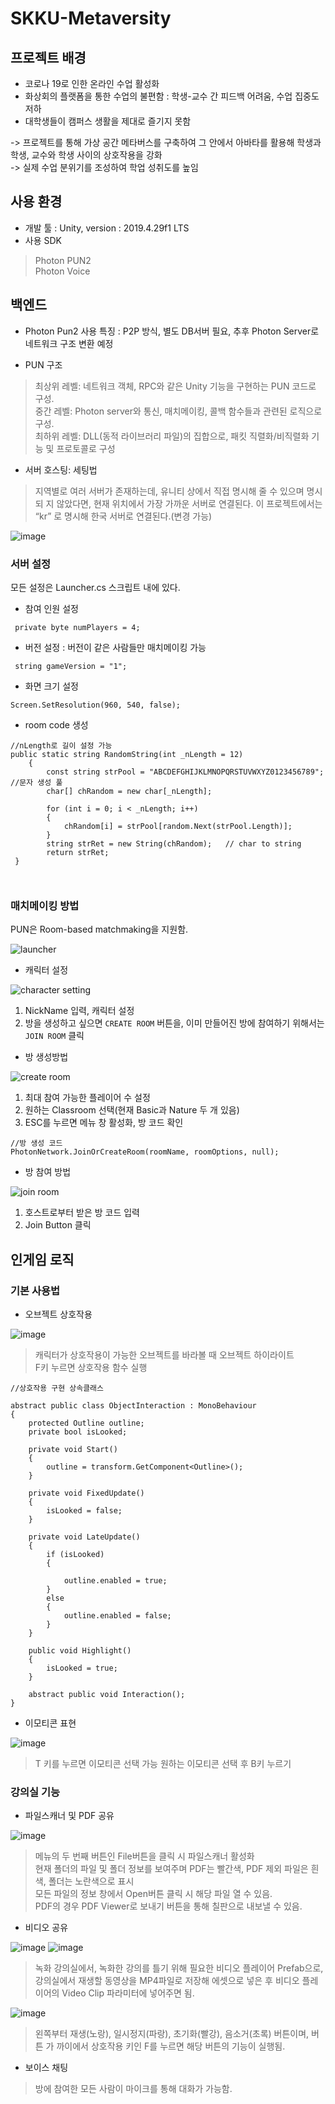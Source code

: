 # SKKU-Metaversity

## 프로젝트 배경

- 코로나 19로 인한 온라인 수업 활성화
- 화상회의 플랫폼을 통한 수업의 불편함
  : 학생-교수 간 피드백 어려움, 수업 집중도 저하
- 대학생들이 캠퍼스 생활을 제대로 즐기지 못함

-> 프로젝트를 통해 가상 공간 메타버스를 구축하여 그 안에서 아바타를 활용해 학생과
학생, 교수와 학생 사이의 상호작용을 강화  
-> 실제 수업 분위기를 조성하여 학업 성취도를 높임

## 사용 환경

- 개발 툴
  : Unity, version : 2019.4.29f1 LTS
- 사용 SDK
> Photon PUN2  
Photon Voice

## 백엔드
- Photon Pun2 사용
특징 : P2P 방식, 별도 DB서버 필요, 추후 Photon Server로 네트워크 구조 변환 예정

- PUN 구조
> 최상위 레벨: 네트워크 객체, RPC와 같은 Unity 기능을 구현하는 PUN 코드로 구성.  
 중간 레벨: Photon server와 통신, 매치메이킹, 콜백 함수들과 관련된 로직으로 구성.  
 최하위 레벨: DLL(동적 라이브러리 파일)의 집합으로, 패킷 직렬화/비직렬화 기능 및
프로토콜로 구성

- 서버 호스팅: 세팅법
> 지역별로 여러 서버가 존재하는데, 유니티 상에서 직접 명시해 줄 수 있으며 명시되
지 않았다면, 현재 위치에서 가장 가까운 서버로 연결된다. 이 프로젝트에서는 “kr”
로 명시해 한국 서버로 연결된다.(변경 가능)

![image](https://user-images.githubusercontent.com/38908169/147135709-486ca1af-8eec-4fbb-86ec-0b54bd685807.png)

### 서버 설정

모든 설정은 Launcher.cs 스크립트 내에 있다.

- 참여 인원 설정
```
 private byte numPlayers = 4;
```

- 버전 설정 : 버전이 같은 사람들만 매치메이킹 가능
```
 string gameVersion = "1";
```

- 화면 크기 설정
```
Screen.SetResolution(960, 540, false);
```

- room code 생성
```
//nLength로 길이 설정 가능
public static string RandomString(int _nLength = 12)
    {
        const string strPool = "ABCDEFGHIJKLMNOPQRSTUVWXYZ0123456789";  //문자 생성 풀
        char[] chRandom = new char[_nLength];

        for (int i = 0; i < _nLength; i++)
        {
            chRandom[i] = strPool[random.Next(strPool.Length)];
        }
        string strRet = new String(chRandom);   // char to string
        return strRet;
 }
 
 
```

### 매치메이킹 방법

PUN은 Room-based matchmaking을 지원함.

![launcher](https://user-images.githubusercontent.com/33747749/147245271-52e2c3b9-b4b8-410f-900b-cad9b5ecd8ad.png)

- 캐릭터 설정

![character setting](https://user-images.githubusercontent.com/33747749/147245450-bf004f23-5a62-4ed5-bf0c-bef608966344.png)

1. NickName 입력, 캐릭터 설정
2. 방을 생성하고 싶으면 `CREATE ROOM` 버튼을, 이미 만들어진 방에 참여하기 위해서는 `JOIN ROOM` 클릭

- 방 생성방법

![create room](https://user-images.githubusercontent.com/33747749/147245394-e438fc2e-af15-4997-8f0e-625031a89ed6.png)

1. 최대 참여 가능한 플레이어 수 설정
2. 원하는 Classroom 선택(현재 Basic과 Nature 두 개 있음)
3. ESC를 누르면 메뉴 창 활성화, 방 코드 확인

```
//방 생성 코드
PhotonNetwork.JoinOrCreateRoom(roomName, roomOptions, null);
```

- 방 참여 방법

![join room](https://user-images.githubusercontent.com/33747749/147245360-949afb18-0db7-4413-a082-3824620aba76.png)

1. 호스트로부터 받은 방 코드 입력
2. Join Button 클릭


## 인게임 로직

### 기본 사용법

- 오브젝트 상호작용

![image](https://user-images.githubusercontent.com/38908169/147135943-3ed61945-513f-47cb-8d77-0936e6a3f7a7.png)

>캐릭터가 상호작용이 가능한 오브젝트를 바라볼 때 오브젝트 하이라이트  
F키 누르면 상호작용 함수 실행

```
//상호작용 구현 상속클래스

abstract public class ObjectInteraction : MonoBehaviour
{
    protected Outline outline;
    private bool isLooked;

    private void Start()
    {
        outline = transform.GetComponent<Outline>();
    }

    private void FixedUpdate()
    {
        isLooked = false;
    }

    private void LateUpdate()
    {
        if (isLooked)
        {
            
            outline.enabled = true;
        }
        else
        {
            outline.enabled = false;
        }
    }

    public void Highlight()
    {
        isLooked = true;
    }

    abstract public void Interaction();
}
```

- 이모티콘 표현

![image](https://user-images.githubusercontent.com/38908169/147135991-2d184e52-d655-421d-a312-1719914e261a.png)

> T 키를 누르면 이모티콘 선택 가능
원하는 이모티콘 선택 후 B키 누르기

### 강의실 기능

- 파일스캐너 및 PDF 공유

![image](https://user-images.githubusercontent.com/38908169/147136030-bd13f383-3ac0-495a-8238-9b9c0474cc97.png)

> 메뉴의 두 번째 버튼인 File버튼을 클릭 시 파일스캐너 활성화  
  현재 폴더의 파일 및 폴더 정보를 보여주며
  PDF는 빨간색, PDF 제외 파일은 흰색, 폴더는 노란색으로 표시  
  모든 파일의 정보 창에서 Open버튼 클릭 시 해당 파일 열 수 있음.  
  PDF의 경우 PDF Viewer로 보내기 버튼을 통해 칠판으로 내보낼 수 있음.


- 비디오 공유

![image](https://user-images.githubusercontent.com/38908169/147136065-55e011cf-85d2-4d1d-9007-a2d676a2ac01.png)
![image](https://user-images.githubusercontent.com/38908169/147136082-42d0e344-341a-4f1b-8d66-71b78e7610c9.png)

>녹화 강의실에서, 녹화한 강의를 틀기 위해 필요한 비디오 플레이어 Prefab으로,  
강의실에서 재생할 동영상을 MP4파일로 저장해 에셋으로 넣은 후 비디오 플레이어의
Video Clip 파라미터에 넣어주면 됨.

![image](https://user-images.githubusercontent.com/38908169/147136095-d0bcbc68-c060-4b0e-90fb-594e262cec47.png)

>왼쪽부터 재생(노랑), 일시정지(파랑), 초기화(빨강), 음소거(초록) 버튼이며, 버튼 가
까이에서 상호작용 키인 F를 누르면 해당 버튼의 기능이 실행됨.

- 보이스 채팅

> 방에 참여한 모든 사람이 마이크를 통해 대화가 가능함.





 

